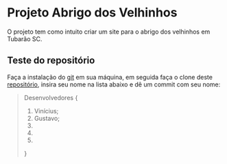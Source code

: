 # Projeto Abrigo dos Velhinhos
O projeto tem como intuito criar um site para o abrigo dos velhinhos em Tubarão SC.

## Teste do repositório
Faça a instalação do [git](https://git-scm.com/) em sua máquina, em seguida faça o clone deste [repositório](https://github.com/azilinho/projeto_abrigo_velhinhos), insira seu nome na lista abaixo e dê um commit com seu nome:
    
> Desenvolvedores {
> 1. Vinícius;
> 2. Gustavo;
> 3. 
> 4. 
> 5.   
>}
